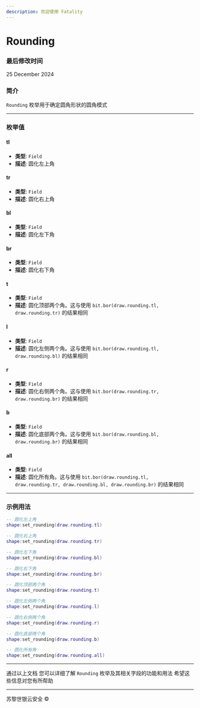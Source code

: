 ```yaml
---
description: 欢迎使用 Fatality
---
```


# Rounding

### 最后修改时间

25 December 2024

### 简介

`Rounding` 枚举用于确定圆角形状的圆角模式

***

### 枚举值

#### tl

* **类型**: `Field`
* **描述**: 圆化左上角

#### tr

* **类型**: `Field`
* **描述**: 圆化右上角

#### bl

* **类型**: `Field`
* **描述**: 圆化左下角

#### br

* **类型**: `Field`
* **描述**: 圆化右下角

#### t

* **类型**: `Field`
* **描述**: 圆化顶部两个角。这与使用 `bit.bor(draw.rounding.tl, draw.rounding.tr)` 的结果相同

#### l

* **类型**: `Field`
* **描述**: 圆化左侧两个角。这与使用 `bit.bor(draw.rounding.tl, draw.rounding.bl)` 的结果相同

#### r

* **类型**: `Field`
* **描述**: 圆化右侧两个角。这与使用 `bit.bor(draw.rounding.tr, draw.rounding.br)` 的结果相同

#### b

* **类型**: `Field`
* **描述**: 圆化底部两个角。这与使用 `bit.bor(draw.rounding.bl, draw.rounding.br)` 的结果相同

#### all

* **类型**: `Field`
* **描述**: 圆化所有角。这与使用 `bit.bor(draw.rounding.tl, draw.rounding.tr, draw.rounding.bl, draw.rounding.br)` 的结果相同

***

### 示例用法

```lua
-- 圆化左上角
shape:set_rounding(draw.rounding.tl)

-- 圆化右上角
shape:set_rounding(draw.rounding.tr)

-- 圆化左下角
shape:set_rounding(draw.rounding.bl)

-- 圆化右下角
shape:set_rounding(draw.rounding.br)

-- 圆化顶部两个角
shape:set_rounding(draw.rounding.t)

-- 圆化左侧两个角
shape:set_rounding(draw.rounding.l)

-- 圆化右侧两个角
shape:set_rounding(draw.rounding.r)

-- 圆化底部两个角
shape:set_rounding(draw.rounding.b)

-- 圆化所有角
shape:set_rounding(draw.rounding.all)
```

***

通过以上文档 您可以详细了解 `Rounding` 枚举及其相关字段的功能和用法 希望这些信息对您有所帮助

***

苏黎世银云安全 ©
